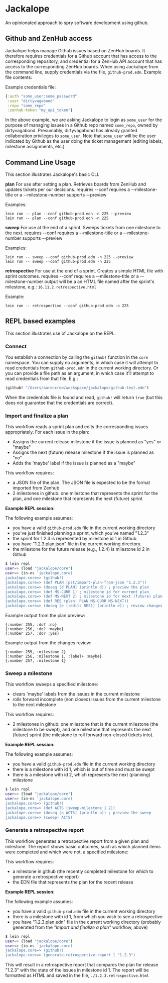 # Jackalope

An opinionated approach to spry software development using github.

## Github and ZenHub access

Jackalope helps manage Github issues based on ZenHub boards. It therefore requires credentials for a Github account that has access to the corresponding repository, and credential for a ZenHub API account that has access to the corresponding ZenHub boards. When using Jackalope from the command line, supply credentials via the file, `github-prod.edn`. Example file contents:

Example credentials file:
```clojure
{:auth "some_user:some_password"
 :user "dirtyvagabond"
 :repo "some_repo"
 :zenhub-token "my_api_token"}
```

In the above example, we are asking Jackalope to login as `some_user` for the purpose of managing issues in a Github repo named `some_repo`, owned by dirtyvagabond. Presumably, dirtyvagabond has already granted collaboration privileges to `some_user`. Note that `some_user` will be the user indicated by Github as the user doing the ticket management (editing labels, milestone assignments, etc.)

## Command Line Usage

This section illustrates Jackalope's basic CLI.

__plan__ For use after setting a plan. Retrieves boards from ZenHub and updates tickets per our decisions. 
requires --conf
requires a --milestone-title or a --milestone-number
supports --preview

Examples:
```
lein run -- plan --conf github-prod.edn -n 225 --preview
lein run -- plan --conf github-prod.edn -n 225
```

__sweep__  For use at the end of a sprint. Sweeps tickets from one milestone to the next.
requires --conf
requires a --milestone-title or a --milestone-number
supports --preview

Examples:
```
lein run -- sweep --conf github-prod.edn -n 225 --preview
lein run -- sweep --conf github-prod.edn -n 225
```

__retrospective__  For use at the end of a sprint. Creates a simple HTML file with sprint outcomes.
requires --conf
requires a --milestone-title or a --milestone-number
output will be a an HTML file named after the sprint's milestone, e.g.:
`16.11.2.retrospective.html`

Example:
```
lein run -- retrospective --conf github-prod.edn -n 225
```

## REPL based examples

This section illustrates use of Jackalope on the REPL.

### Connect

You establish a connection by calling the `github!` function in the `core` namespace. You can supply no arguments, in which case it will attempt to read credentials from `github-prod.edn` in the current working directory. Or you can provide a file path as an argument, in which case it'll attempt to read credentials from that file. E.g.:

```clojure
(github! "/Users/aaroncrow/workspace/jackalope/github-test.edn")
```

When the credentials file is found and read, `github!` will return `true` (but this does not guarantee that the credentials are correct).


### Import and finalize a plan

This workflow reads a sprint plan and edits the corresponding issues appropriately. For each issue in the plan:
* Assigns the current release milestone if the issue is planned as "yes" or "maybe"
* Assigns the next (future) release milestone if the issue is planned as "no"
* Adds the 'maybe' label if the issue is planned as a "maybe"

This workflow requires:
* a JSON file of the plan. The JSON file is expected to be the format imported from Zenhub
* 2 milestones in github: one milestone that represents the sprint for the plan, and one milestone that represents the next (future) sprint

__Example REPL session:__

The following example assumes:
* you have a valid `github-prod.edn` file in the current working directory
* you've just finished planning a sprint, which you've named "1.2.3"
* the sprint  for 1.2.3 is represented by milestone id 1 in Github
* you have "1.2.3.plan.json" file in the current working directory.
* the milestone for the future release (e.g., 1.2.4) is milestone id 2 in Github

```bash
$ lein repl
user=> (load "jackalope/core")
user=> (in-ns 'jackalope.core)
jackalope.core=> (github!)
jackalope.core=> (def PLAN (pst/import-plan-from-json "1.2.3"))
jackalope.core=> (doseq [d PLAN] (println d)) ; preview the plan
jackalope.core=> (def MS-CURR 1) ; milestone id for current plan
jackalope.core=> (def MS-NEXT 2) ; milestone id for next (future) plan
jackalope.core=> (def RES (plan! PLAN MS-CURR MS-NEXT))
jackalope.core=> (doseq [e (:edits RES)] (println e)) ; review changes
```

Example output from the plan preview:
```
{:number 255, :do? :no}
{:number 256, :do? :maybe}
{:number 257, :do? :yes}
```

Example output from the changes review:
```
{:number 255, :milestone 2}
{:number 256, :milestone 1, :label+ :maybe}
{:number 257, :milestone 1}
```

### Sweep a milestone

This workflow sweeps a specified milestone:
* clears 'maybe' labels from the issues in the current milestone
* rolls forward incomplete (non closed) issues from the current milestone to the next milestone

This workflow requires:
* 2 milestones in github: one milestone that is the current milestone (the milestone to be swept), and one milestone that represents the next (future) sprint (the milestone to roll forward non-closed tickets into).

__Example REPL session:__

The following example assumes:
* you have a valid `github-prod.edn` file in the current working directory
* there is a milestone with id 1, which is out of time and must be swept
* there is a milestone with id 2, which represents the next (planning) milestone

```bash
$ lein repl
user=> (load "jackalope/core")
user=> (in-ns 'jackalope.core)
jackalope.core=> (github!)
jackalope.core=> (def ACTS (sweep-milestone 1 2))
jackalope.core=> (doseq [a ACTS] (println a)) ; preview the sweep
jackalope.core=> (sweep! ACTS)
```

### Generate a retrospective report

This workflow generates a retrospective report from a given plan and milestone. The report shows basic outcomes, such as which planned items were completed and which were not. a specified milestone:

This workflow requires:
* a milestone in github (the recently completed milestone for which to generate a retrospective report)
* the EDN file that represents the plan for the recent release

__Example REPL session:__

The following example assumes:
* you have a valid `github-prod.edn` file in the current working directory
* there is a milestone with id 1, from which you wish to see a retrospective
* you have "1.2.3.plan.edn" file in the current working directory (probably generated from the _"Import and finalize a plan"_ workflow, above)

```bash
$ lein repl
user=> (load "jackalope/core")
user=> (in-ns 'jackalope.core)
jackalope.core=> (github!)
jackalope.core=> (generate-retrospective-report 1 "1.2.3")
```

This will result in a retrospective report that compares the plan for release "1.2.3" with the state of the issues in milestone id 1. The report will be formatted as HTML and saved in the file, `./1.2.3.retrospective.html`
